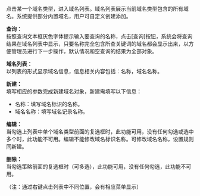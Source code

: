 点击某一个域名类型，进入域名列表。域名列表展示当前域名类型包含的所有域名。系统提供部分内置域名，用户可自定义创建添加。

**查询：**  
按照查询文本框灰色字体提示输入要查询的名称，点击[查询]按钮，系统会将查询结果在域名列表中显示，只要名称完全包含所查关键词的域名都会显示出来，以方便管理员进行下一步操作，默认情况和空查询的结果为全部对象。

**域名列表：**  
以列表的形式显示域名信息，信息相关内容包括：名称，域名名称。

**新建：**  
填写相应的参数完成新建域名对象，新建需填写以下信息：  

- 名称：填写域名标识的名称。  
- 域名名称：填写域名记录名称。  

**编辑：**  
当勾选上列表中单个域名类型前面的复选框时，此功能可用，没有任何勾选或选中多个时，此功能不可用。编辑不能修改域名标识名称。可修改域名名称，设置规则同新建。

**删除：**  
当勾选策略前面的复选框时（可多选），此功能可用，没有任何勾选，此功能不可用。

（注：通过右键点击列表中不同位置，会有相应菜单显示）
